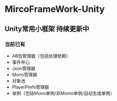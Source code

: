# MircoFrameWork-Unity
## Unity常用小框架 持续更新中
### 当前已有
- AB包管理器（包括处理依赖）
- 事件中心
- Json管理器
- Mono管理器
- 对象池
- PlayerPrefs管理器
- 单例（包括Mono单例/非Momo单例/自动生成单例）
